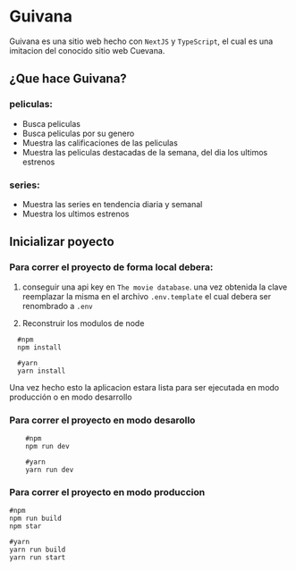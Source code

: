 # Guivana 

Guivana es una sitio web hecho con `NextJS` y `TypeScript`, el cual es una imitacion del conocido sitio web Cuevana.

## ¿Que hace Guivana? 

### peliculas: 

*   Busca peliculas 
*   Busca peliculas por su genero 
*   Muestra las calificaciones de las peliculas
*   Muestra las peliculas destacadas de la semana, del dia los    ultimos  estrenos

### series: 
*   Muestra las series en tendencia diaria y semanal
*   Muestra los ultimos estrenos


## Inicializar poyecto

### Para correr el proyecto de forma local debera: 
1.   conseguir una api key 
en `The movie database`. una vez obtenida la clave reemplazar la misma en el archivo `.env.template` el cual debera ser renombrado a `.env` 

2.   Reconstruir los modulos de node 
  ```
    #npm
    npm install 

    #yarn 
    yarn install

  ```

Una vez hecho esto la aplicacion estara lista para ser ejecutada en modo producción o en modo desarrollo

### Para correr el proyecto en modo desarollo 
```
    #npm 
    npm run dev

    #yarn 
    yarn run dev
```

### Para correr el proyecto en modo produccion

```
#npm
npm run build
npm star

#yarn 
yarn run build
yarn run start
```

